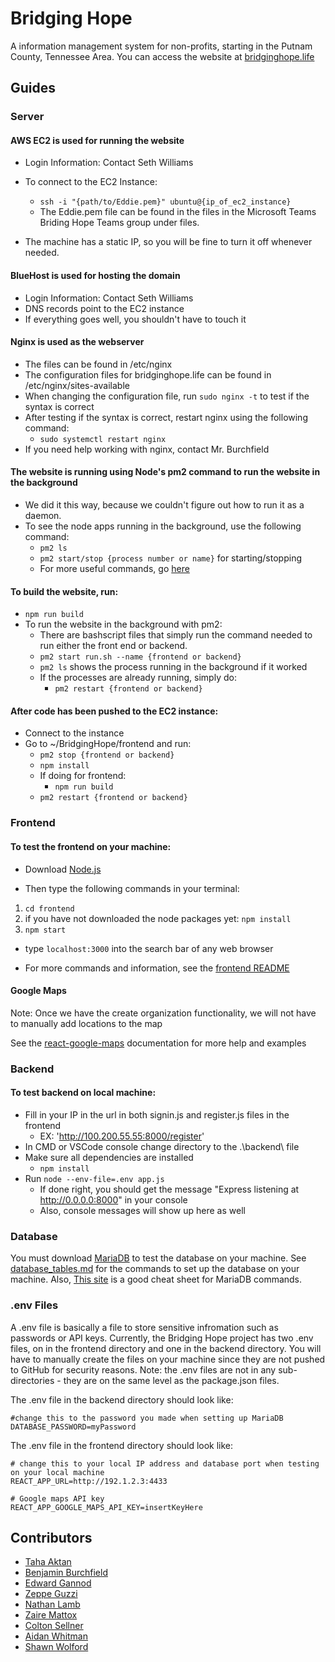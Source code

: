# Bridging Hope

A information management system for non-profits, starting in the Putnam County, Tennessee Area. You can access the website at [bridginghope.life](https://bridginghope.life)

## Guides

### Server

#### AWS EC2 is used for running the website
- Login Information: Contact Seth Williams
- To connect to the EC2 Instance: 

    - ```ssh -i "{path/to/Eddie.pem}" ubuntu@{ip_of_ec2_instance}```
    - The Eddie.pem file can be found in the files in the Microsoft Teams Briding Hope Teams group under files.
- The machine has a static IP, so you will be fine to turn it off whenever needed.

#### BlueHost is used for hosting the domain
- Login Information: Contact Seth Williams
- DNS records point to the EC2 instance
- If everything goes well, you shouldn't have to touch it

#### Nginx is used as the webserver
- The files can be found in /etc/nginx
- The configuration files for bridginghope.life can be found in /etc/nginx/sites-available
- When changing the configuration file, run ```sudo nginx -t``` to test if the syntax is correct
- After testing if the syntax is correct, restart nginx using the following command:
    - ```sudo systemctl restart nginx```
- If you need help working with nginx, contact Mr. Burchfield

#### The website is running using Node's pm2 command to run the website in the background
- We did it this way, because we couldn't figure out how to run it as a daemon.
- To see the node apps running in the background, use the following command:
    - ```pm2 ls```
    - ```pm2 start/stop {process number or name}``` for starting/stopping
    - For more useful commands, go [here](https://pm2.keymetrics.io/docs/usage/quick-start/)

#### To build the website, run:
- ```npm run build```
- To run the website in the background with pm2:
    - There are bashscript files that simply run the command needed to run either the front end or backend.
    - ```pm2 start run.sh --name {frontend or backend}```
    - ```pm2 ls``` shows the process running in the background if it worked
    - If the processes are already running, simply do:
        - ```pm2 restart {frontend or backend}``` 

#### After code has been pushed to the EC2 instance:
- Connect to the instance
- Go to ~/BridgingHope/frontend and run:
    - ```pm2 stop {frontend or backend}```
    - ```npm install```
    - If doing for frontend:
        - ```npm run build```
    - ```pm2 restart {frontend or backend}```

### Frontend

#### To test the frontend on your machine:

- Download [Node.js](https://nodejs.org)

- Then type the following commands in your terminal:
1. ```cd frontend```
2. if you have not downloaded the node packages yet: ```npm install```
3. ```npm start```

- type ```localhost:3000``` into the search bar of any web browser

- For more commands and information, see the [frontend README](frontend/README.md)

#### Google Maps

Note: Once we have the create organization functionality, we will not have to manually add locations to the map

See the [react-google-maps](https://visgl.github.io/react-google-maps/) documentation for more help and examples

### Backend

#### To test backend on local machine:
- Fill in your IP in the url in both signin.js and register.js files in the frontend
  - EX: 'http://100.200.55.55:8000/register'
- In CMD or VSCode console change directory to the .\backend\ file
- Make sure all dependencies are installed 
    - ```npm install```
- Run ```node --env-file=.env app.js```
    - If done right, you should get the message "Express listening at http://0.0.0.0:8000" in your console
    - Also, console messages will show up here as well

### Database
You must download [MariaDB](https://mariadb.org/download) to test the database on your machine.
See [database_tables.md](database_tables.md) for the commands to set up the database on your machine.
Also, [This site](https://www.mariadbtutorial.com/mariadb-basics/) is a good cheat sheet for MariaDB commands.

### .env Files
A .env file is basically a file to store sensitive infromation such as passwords or API keys. Currently, the Bridging Hope project has two .env files, on in the frontend directory and one in the backend directory. You will have to manually create the files on your machine since they are not pushed to GitHub for security reasons. Note: the .env files are not in any sub-directories - they are on the same level as the package.json files.

The .env file in the backend directory should look like:
```
#change this to the password you made when setting up MariaDB
DATABASE_PASSWORD=myPassword
```

The .env file in the frontend directory should look like:
```
# change this to your local IP address and database port when testing on your local machine
REACT_APP_URL=http://192.1.2.3:4433

# Google maps API key
REACT_APP_GOOGLE_MAPS_API_KEY=insertKeyHere
```

## Contributors

- [Taha Aktan](https://github.com/qweaksy)
- [Benjamin Burchfield](https://github.com/ttu-bburchfield)
- [Edward Gannod](https://github.com/egannod)
- [Zeppe Guzzi](https://github.com/zepz001)
- [Nathan Lamb](https://github.com/njlamb)
- [Zaire Mattox](https://github.com/ZaireM)
- [Colton Sellner](https://github.com/casellner)
- [Aidan Whitman](https://github.com/Whitman2003)
- [Shawn Wolford](https://github.com/swolford0408)
